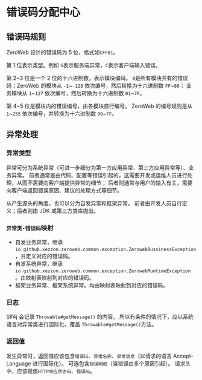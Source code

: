 # 错误码分配中心

## 错误码规则

ZeroWeb 设计的错误码为 5 位，格式如`CFF01`。

第 1 位表示类型。例如 `S`表示服务端异常，`C`表示客户端输入错误。

第 2~3 位是一个 2 位的十六进制数，表示模块编码。
`0`是所有模块共有的错误码；ZeroWeb 的模块从 `-1`~`-128` 依次编号，然后转换为十六进制数 `FF`~`80`；
业务模块从 `1`~`127` 依次编号，然后转换为十六进制数 `01`~`7F`。

第 4~5 位是模块内的错误编号，由各模块自行编号。
ZeroWeb 的编号规则是从 `1`~`255` 依次编号，并转换为十六进制数 `00`~`FF`。

## 异常处理

### 异常类型

异常可分为系统异常（可进一步细分为第一方应用异常、第三方应用异常等）、业务异常。
前者通常是由代码、配置等错误引起的，这需要开发或运维人员进行处理，从而不需要向客户端提供异常的细节；
后者则通常与用户的输入有关，需要向客户端返回错误原因、建议的处理方式等细节。

从产生源头的角度，也可以分为自发异常和框架异常。
前者由开发人员自行定义；后者则由 JDK 或第三方类库抛出。

### `异常类-错误码`映射

- 自发业务异常，继承 `io.github.xezzon.zeroweb.common.exception.ZerowebBussinessException`，并定义对应的错误码。
- 自发系统异常，继承 `io.github.xezzon.zeroweb.common.exception.ZerowebRuntimeException`
  。由映射表映射到对应的错误码。
- 框架业务异常、框架系统异常。均由映射表映射到对应的错误码。

### 日志

Slf4j 会记录 `Throwable#getMessage()` 的内容。
所以有条件的情况下，应以系统语言对异常类进行国际化，覆盖 `Throwable#getMessage()`方法。

### 返回值

发生异常时，返回值应该包含`错误码`、`异常名称`、`异常消息`（以请求的语言 Accept-Language 进行国际化）。
可选包含`错误明细`（当错误由多个原因引起）。
请求头中，应该赋值`HTTP响应状态码`、`错误码`。
